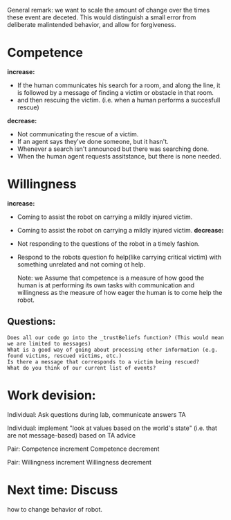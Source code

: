 General remark: we want to scale the amount of change over the times these event are deceted. This would distinguish a small error from deliberate malintended behavior, and allow for forgiveness.

# Competence
**increase:**
- If the human communicates his search for a room, and along the line, it is followed by a message of finding a victim or obstacle in that room.
- and then rescuing the victim. (i.e. when a human performs a succesfull rescue)
 

**decrease:**
- Not communicating the rescue of a victim.
- If an agent says they've done someone, but it hasn't.
- Whenever a search isn't announced but there was searching done.
- When the human agent requests assitstance, but there is none needed. 

# Willingness
**increase:**
- Coming to assist the robot on carrying a mildly injured victim.
- Coming to assist the robot on carrying a mildly injured victim.
**decrease:**
- Not responding to the questions of the robot in a timely fashion.
- Respond to the robots question fo help(like carrying critical victim) with something unrelated and not coming ot help.

	Note: we Assume that competence is a measure of how good the human is at performing its own tasks with communication and willingness as the measure of how eager the human is to come help the robot.


## Questions:
```
Does all our code go into the _trustBeliefs function? (This would mean we are limited to messages)
What is a good way of going about processing other information (e.g. found victims, rescued victims, etc.)
Is there a message that corresponds to a victim being rescued?
What do you think of our current list of events?
```


# Work devision:
Individual: Ask questions during lab, communicate answers TA

Individual: implement "look at values based on the world's state" (i.e. that are not message-based) based on TA advice

Pair:
Competence increment
Competence decrement 

Pair:
Willingness increment
Willingness decrement 

# Next time: Discuss 
how to change behavior of robot.